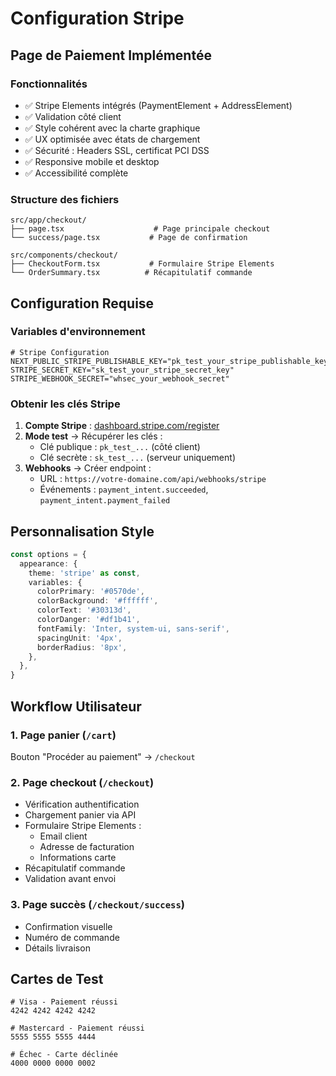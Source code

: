 # Configuration Stripe

## Page de Paiement Implémentée

### Fonctionnalités
- ✅ Stripe Elements intégrés (PaymentElement + AddressElement)
- ✅ Validation côté client
- ✅ Style cohérent avec la charte graphique
- ✅ UX optimisée avec états de chargement
- ✅ Sécurité : Headers SSL, certificat PCI DSS
- ✅ Responsive mobile et desktop
- ✅ Accessibilité complète

### Structure des fichiers
```
src/app/checkout/
├── page.tsx                    # Page principale checkout
└── success/page.tsx           # Page de confirmation

src/components/checkout/
├── CheckoutForm.tsx           # Formulaire Stripe Elements
└── OrderSummary.tsx          # Récapitulatif commande
```

## Configuration Requise

### Variables d'environnement
```env
# Stripe Configuration
NEXT_PUBLIC_STRIPE_PUBLISHABLE_KEY="pk_test_your_stripe_publishable_key"
STRIPE_SECRET_KEY="sk_test_your_stripe_secret_key"
STRIPE_WEBHOOK_SECRET="whsec_your_webhook_secret"
```

### Obtenir les clés Stripe
1. **Compte Stripe** : [dashboard.stripe.com/register](https://dashboard.stripe.com/register)
2. **Mode test** → Récupérer les clés :
   - Clé publique : `pk_test_...` (côté client)
   - Clé secrète : `sk_test_...` (serveur uniquement)
3. **Webhooks** → Créer endpoint :
   - URL : `https://votre-domaine.com/api/webhooks/stripe`
   - Événements : `payment_intent.succeeded`, `payment_intent.payment_failed`

## Personnalisation Style

```typescript
const options = {
  appearance: {
    theme: 'stripe' as const,
    variables: {
      colorPrimary: '#0570de',
      colorBackground: '#ffffff',
      colorText: '#30313d',
      colorDanger: '#df1b41',
      fontFamily: 'Inter, system-ui, sans-serif',
      spacingUnit: '4px',
      borderRadius: '8px',
    },
  },
}
```

## Workflow Utilisateur

### 1. Page panier (`/cart`)
Bouton "Procéder au paiement" → `/checkout`

### 2. Page checkout (`/checkout`)
- Vérification authentification
- Chargement panier via API
- Formulaire Stripe Elements :
  - Email client
  - Adresse de facturation
  - Informations carte
- Récapitulatif commande
- Validation avant envoi

### 3. Page succès (`/checkout/success`)
- Confirmation visuelle
- Numéro de commande
- Détails livraison

## Cartes de Test

```
# Visa - Paiement réussi
4242 4242 4242 4242

# Mastercard - Paiement réussi  
5555 5555 5555 4444

# Échec - Carte déclinée
4000 0000 0000 0002
```
